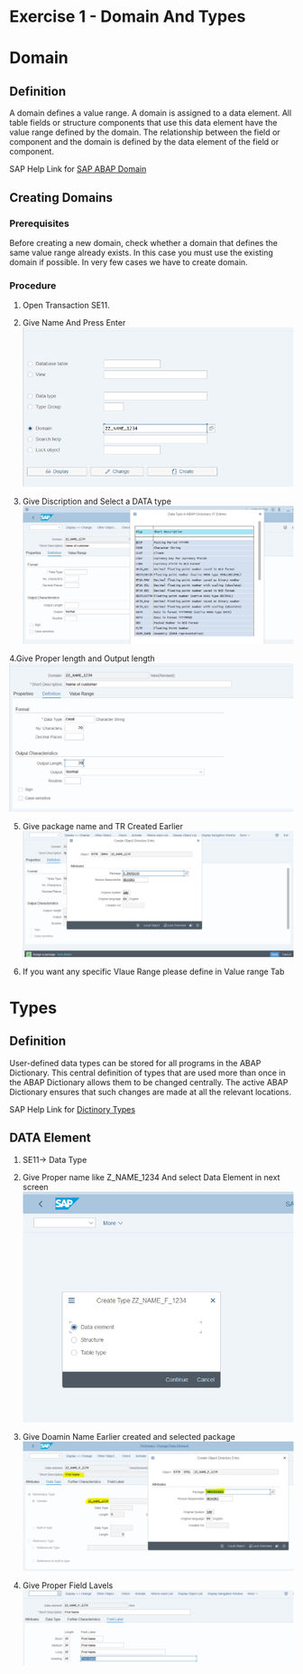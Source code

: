 # Exercise 1 - Domain And Types

# Domain

## Definition
A domain defines a value range. A domain is assigned to a data element. All table fields or structure components that use this data element have the value range defined by the domain. The relationship between the field or component and the domain is defined by the data element of the field or component.

SAP Help Link for  [SAP ABAP Domain](https://help.sap.com/saphelp_SCM700_ehp02/helpdata/en/cf/21ede5446011d189700000e8322d00/content.htm?no_cache=true)

## Creating Domains
### Prerequisites
Before creating a new domain, check whether a domain that defines the same value range already exists. In this case you must use the existing domain if possible.
In very few cases we have to create domain.

### Procedure
1. Open Transaction SE11. 
2. Give Name And Press Enter 
![Domain1](https://github.com/satid19/ABAP-Workbench-Dictionary/blob/main/Exercises/EX1/Domain1.PNG)

3. Give Discription and Select a DATA type 
![Doamin2](https://github.com/satid19/ABAP-Workbench-Dictionary/blob/main/Exercises/EX1/Domain_2.PNG)

4.Give Proper length and Output length
![Domain3](https://github.com/satid19/ABAP-Workbench-Dictionary/blob/main/Exercises/EX1/Doamin_3.PNG)

5. Give package name and TR Created Earlier
![Doamin4](https://github.com/satid19/ABAP-Workbench-Dictionary/blob/main/Exercises/EX1/Doamin_4.PNG)

6. If you want any specific Vlaue Range please define in Value range Tab

# Types
## Definition
User-defined data types can be stored for all programs in the ABAP Dictionary. This central definition of types that are used more than once in the ABAP Dictionary allows them to be changed centrally. The active ABAP Dictionary ensures that such changes are made at all the relevant locations. 

SAP Help Link for [Dictinory Types](https://help.sap.com/saphelp_SCM700_ehp02/helpdata/en/cf/21ede5446011d189700000e8322d00/frameset.htm)

## DATA Element

1. SE11-> Data Type 
2. Give Proper name like Z_NAME_1234 And select Data Element in next screen
![DataE1](https://github.com/satid19/ABAP-Workbench-Dictionary/blob/main/Exercises/EX1/Data_E_1.PNG)

2. Give Doamin Name Earlier created and selected package
![DataE2](https://github.com/satid19/ABAP-Workbench-Dictionary/blob/main/Exercises/EX1/Data_E_2.PNG)

3. Give Proper Field Lavels  
![DataE3](https://github.com/satid19/ABAP-Workbench-Dictionary/blob/main/Exercises/EX1/Data_E_3.PNG)
